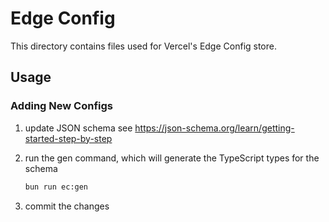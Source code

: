 # Edge Config

This directory contains files used for Vercel's Edge Config store.

## Usage

### Adding New Configs

1. update JSON schema
   see https://json-schema.org/learn/getting-started-step-by-step

2. run the gen command, which will generate the TypeScript types for the schema
    
    ```bash 
    bun run ec:gen
    ```

3. commit the changes
